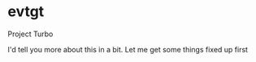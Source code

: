 # evtgt
Project Turbo

I'd tell you more about this in a bit. Let me get some things fixed up first

